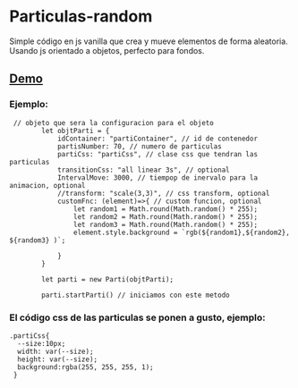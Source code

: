 # Particulas-random
Simple código en js vanilla que crea y mueve elementos de forma aleatoria. Usando js orientado a objetos, perfecto para fondos.

## [Demo](https://17001045.github.io/Particulas-random/index.html)

### Ejemplo:
```
 // objeto que sera la configuracion para el objeto
        let objtParti = {
            idContainer: "partiContainer", // id de contenedor
            partisNumber: 70, // numero de particulas
            partiCss: "partiCss", // clase css que tendran las particulas
            transitionCss: "all linear 3s", // optional
            IntervalMove: 3000, // tiempop de inervalo para la animacion, optional
            //transform: "scale(3,3)", // css transform, optional
            customFnc: (element)=>{ // custom funcion, optional
                let random1 = Math.round(Math.random() * 255);
                let random2 = Math.round(Math.random() * 255);
                let random3 = Math.round(Math.random() * 255);
                element.style.background = `rgb(${random1},${random2}, ${random3} )`;
               
            }
        }

        let parti = new Parti(objtParti);

        parti.startParti() // iniciamos con este metodo

```


### El código css de las particulas se ponen a gusto, ejemplo:
```
.partiCss{ 
  --size:10px; 
  width: var(--size); 
  height: var(--size); 
  background:rgba(255, 255, 255, 1); 
 } 
```



